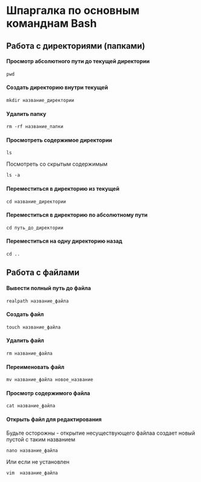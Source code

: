 # Шпаргалка по основным команднам Bash

## Работа с директориями (папками)

#### Просмотр абсолютного пути до текущей директории
```
pwd
```

#### Создать директорию внутри текущей
```
mkdir название_директории
```

#### Удалить папку
```
rm -rf название_папки
```

#### Просмотреть содержимое директории
```
ls
```

Посмотреть со скрытым содержимым
```
ls -a
```


#### Переместиться в директорию из текущей
```
cd название_директории
```

#### Переместиться в директорию по абсолютному пути
```
cd путь_до_директории
```

#### Переместиться на одну директорию назад
```
cd ..
```





## Работа с файлами

#### Вывести полный путь до файла
```
realpath название_файла
```

#### Создать файл
```
touch название_файла
```

#### Удалить файл
```
rm название_файла
```

#### Переименовать файл
```
mv название_файла новое_название
```

#### Просмотр содержимого файла
```
cat название_файла
```

#### Открыть файл для редактирования
Будьте осторожны - открытие несуществующего файлаа создает новый пустой с таким названием
```
nano название_файла
```

Или если не установлен
```
vim  название_файла
```



